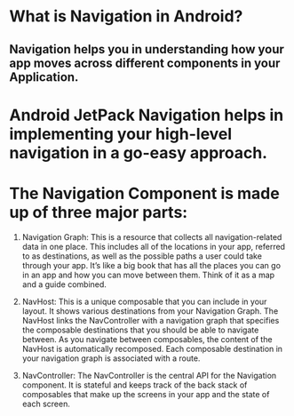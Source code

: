 # What is Navigation in Android?
## Navigation helps you in understanding how your app moves across different components in your Application.

# Android JetPack Navigation helps in implementing your high-level navigation in a go-easy approach.

# The Navigation Component is made up of three major parts:

1. Navigation Graph: This is a resource that collects all navigation-related data in one place. This includes all of the locations in your app, referred to as destinations, as well as the possible paths a user could take through your app. It’s like a big book that has all the places you can go in an app and how you can move between them. Think of it as a map and a guide combined.
 
2. NavHost: This is a unique composable that you can include in your layout. It shows various destinations from your Navigation Graph. The NavHost links the NavController with a navigation graph that specifies the composable destinations that you should be able to navigate between. As you navigate between composables, the content of the NavHost is automatically recomposed. Each composable destination in your navigation graph is associated with a route.
 
3. NavController: The NavController is the central API for the Navigation component. It is stateful and keeps track of the back stack of composables that make up the screens in your app and the state of each screen.
